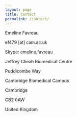 ```yaml
---
layout: page
title: Contact
permalink: /contact/
---
```


Emeline Favreau

ef479 [at] cam.ac.uk

Skype: emeline.favreau


Jeffrey Cheah Biomedical Centre  

Puddicombe Way  

Cambridge Biomedical Campus  

Cambridge  

CB2 0AW  

United Kingdom  
